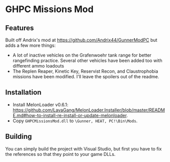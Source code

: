 # GHPC Missions Mod

## Features
Built off Andrix's mod at https://github.com/Andrix44/GunnerModPC but adds a few more things:
- A lot of inactive vehicles on the Grafenwoehr tank range for better rangefinding practice. Several other vehicles have been added too with different ammo loadouts
- The Replen Reaper, Kinetic Key, Reservist Recon, and Claustrophobia missions have been modified. I'll leave the spoilers out of the readme. 

## Installation
- Install MelonLoader v0.6.1: https://github.com/LavaGang/MelonLoader.Installer/blob/master/README.md#how-to-install-re-install-or-update-melonloader.
- Copy `GHPCMissionsMod.dll` to `\Gunner, HEAT, PC!\Bin\Mods`.

## Building
You can simply build the project with Visual Studio, but first you have to fix the references so that they point to your game DLLs.
